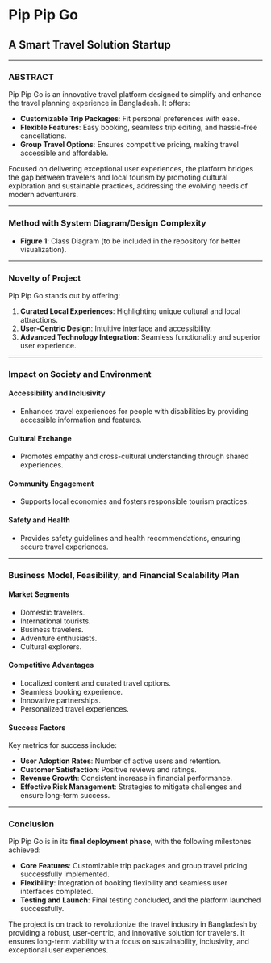 # Pip Pip Go

## A Smart Travel Solution Startup

---

### ABSTRACT

Pip Pip Go is an innovative travel platform designed to simplify and enhance the travel planning experience in Bangladesh. It offers:
- **Customizable Trip Packages**: Fit personal preferences with ease.
- **Flexible Features**: Easy booking, seamless trip editing, and hassle-free cancellations.
- **Group Travel Options**: Ensures competitive pricing, making travel accessible and affordable.

Focused on delivering exceptional user experiences, the platform bridges the gap between travelers and local tourism by promoting cultural exploration and sustainable practices, addressing the evolving needs of modern adventurers.

---

### Method with System Diagram/Design Complexity

- **Figure 1**: Class Diagram (to be included in the repository for better visualization).

---

### Novelty of Project

Pip Pip Go stands out by offering:
1. **Curated Local Experiences**: Highlighting unique cultural and local attractions.
2. **User-Centric Design**: Intuitive interface and accessibility.
3. **Advanced Technology Integration**: Seamless functionality and superior user experience.

---

### Impact on Society and Environment

#### Accessibility and Inclusivity
- Enhances travel experiences for people with disabilities by providing accessible information and features.

#### Cultural Exchange
- Promotes empathy and cross-cultural understanding through shared experiences.

#### Community Engagement
- Supports local economies and fosters responsible tourism practices.

#### Safety and Health
- Provides safety guidelines and health recommendations, ensuring secure travel experiences.

---

### Business Model, Feasibility, and Financial Scalability Plan

#### Market Segments
- Domestic travelers.
- International tourists.
- Business travelers.
- Adventure enthusiasts.
- Cultural explorers.

#### Competitive Advantages
- Localized content and curated travel options.
- Seamless booking experience.
- Innovative partnerships.
- Personalized travel experiences.

#### Success Factors
Key metrics for success include:
- **User Adoption Rates**: Number of active users and retention.
- **Customer Satisfaction**: Positive reviews and ratings.
- **Revenue Growth**: Consistent increase in financial performance.
- **Effective Risk Management**: Strategies to mitigate challenges and ensure long-term success.

---

### Conclusion

Pip Pip Go is in its **final deployment phase**, with the following milestones achieved:
- **Core Features**: Customizable trip packages and group travel pricing successfully implemented.
- **Flexibility**: Integration of booking flexibility and seamless user interfaces completed.
- **Testing and Launch**: Final testing concluded, and the platform launched successfully.

The project is on track to revolutionize the travel industry in Bangladesh by providing a robust, user-centric, and innovative solution for travelers. It ensures long-term viability with a focus on sustainability, inclusivity, and exceptional user experiences.

